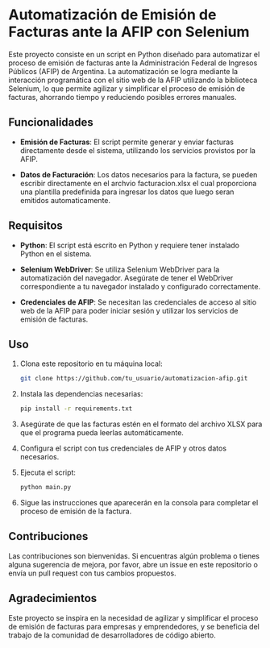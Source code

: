 # Automatización de Emisión de Facturas ante la AFIP con Selenium

Este proyecto consiste en un script en Python diseñado para automatizar el proceso de emisión de facturas ante la Administración Federal de Ingresos Públicos (AFIP) de Argentina. La automatización se logra mediante la interacción programática con el sitio web de la AFIP utilizando la biblioteca Selenium, lo que permite agilizar y simplificar el proceso de emisión de facturas, ahorrando tiempo y reduciendo posibles errores manuales.

## Funcionalidades

- **Emisión de Facturas**: El script permite generar y enviar facturas directamente desde el sistema, utilizando los servicios provistos por la AFIP.
  
- **Datos de Facturación**: Los datos necesarios para la factura, se pueden escribir directamente en el archvio facturacion.xlsx el cual proporciona una plantilla predefinida para ingresar los datos que luego seran emitidos automaticamente.

## Requisitos

- **Python**: El script está escrito en Python y requiere tener instalado Python en el sistema.
  
- **Selenium WebDriver**: Se utiliza Selenium WebDriver para la automatización del navegador. Asegúrate de tener el WebDriver correspondiente a tu navegador instalado y configurado correctamente.

- **Credenciales de AFIP**: Se necesitan las credenciales de acceso al sitio web de la AFIP para poder iniciar sesión y utilizar los servicios de emisión de facturas.

## Uso

1. Clona este repositorio en tu máquina local:

    ```bash
    git clone https://github.com/tu_usuario/automatizacion-afip.git
    ```

2. Instala las dependencias necesarias:

    ```bash
    pip install -r requirements.txt
    ```

3. Asegúrate de que las facturas estén en el formato del archivo XLSX para que el programa pueda leerlas automáticamente. 

4. Configura el script con tus credenciales de AFIP y otros datos necesarios.

5. Ejecuta el script:

    ```bash
    python main.py
    ```

6. Sigue las instrucciones que aparecerán en la consola para completar el proceso de emisión de la factura.

## Contribuciones

Las contribuciones son bienvenidas. Si encuentras algún problema o tienes alguna sugerencia de mejora, por favor, abre un issue en este repositorio o envía un pull request con tus cambios propuestos.

## Agradecimientos

Este proyecto se inspira en la necesidad de agilizar y simplificar el proceso de emisión de facturas para empresas y emprendedores, y se beneficia del trabajo de la comunidad de desarrolladores de código abierto.
